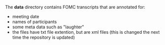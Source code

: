The **data** directory contains FOMC transcripts that are annotated for:

- meeting date
- names of participants
- some meta data such as "laughter"
- the files have txt file extention, but are xml files (this is changed the next time the repository is updated) 


